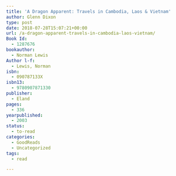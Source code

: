 ```yaml
---
title: 'A Dragon Apparent: Travels in Cambodia, Laos & Vietnam'
author: Glenn Dixon
type: post
date: 2018-07-28T15:07:21+00:00
url: /a-dragon-apparent-travels-in-cambodia-laos-vietnam/
Book Id:
  - 1287676
bookauthor:
  - Norman Lewis
Author l-f:
  - Lewis, Norman
isbn:
  - 090787133X
isbn13:
  - 9780907871330
publisher:
  - Eland
pages:
  - 336
yearpublished:
  - 2003
status:
  - to-read
categories:
  - GoodReads
  - Uncategorized
tags:
  - read

---
```

